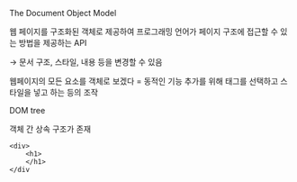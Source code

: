 The Document Object Model

웹 페이지를 구조화된 객체로 제공하여 프로그래밍 언어가 페이지 구조에 접근할 수 있는 방법을 제공하는 API

→ 문서 구조, 스타일, 내용 등을 변경할 수 있음

웹페이지의 모든 요소를 객체로 보겠다 = 동적인 기능 추가를 위해
태그를 선택하고 스타일을 넣고 하는 등의 조작

DOM tree

객체 간 상속 구조가 존재
```
<div>
	<h1>
	</h1>
</div
```

